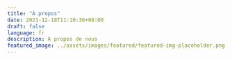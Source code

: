```yaml
---
title: "À propos"
date: 2021-12-18T11:10:36+08:00
draft: false
language: fr
description: A propos de nous
featured_image: ../assets/images/featured/featured-img-placeholder.png
---
```


